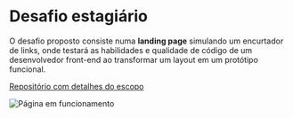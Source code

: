 
# Desafio estagiário

O desafio proposto consiste numa **landing page** simulando um encurtador de links, onde testará as habilidades e qualidade de código de um desenvolvedor front-end ao transformar um layout em um protótipo funcional. 

[Repositório com detalhes do escopo](https://github.com/chaordic/frontend-intern-challenge)

![Página em funcionamento](/assets/functional.gif)
